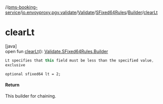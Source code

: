 //[pms-booking-service](../../../../../index.md)/[io.envoyproxy.pgv.validate](../../../index.md)/[Validate](../../index.md)/[SFixed64Rules](../index.md)/[Builder](index.md)/[clearLt](clear-lt.md)

# clearLt

[java]\
open fun [clearLt](clear-lt.md)(): [Validate.SFixed64Rules.Builder](index.md)

```kotlin
Lt specifies that this field must be less than the specified value,
exclusive

```
`optional sfixed64 lt = 2;`

#### Return

This builder for chaining.